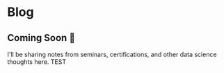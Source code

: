 # Blog

## Coming Soon 🚀

I'll be sharing notes from seminars, certifications, and other data science thoughts here.
TEST
